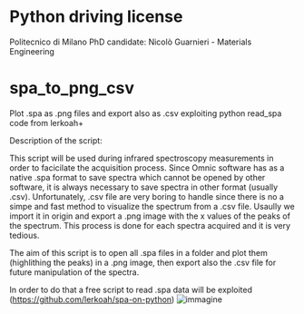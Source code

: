 
# Python driving license

Politecnico di Milano
PhD candidate: Nicolò Guarnieri - Materials Engineering

# spa_to_png_csv
Plot .spa  as .png files and export also as .csv exploiting python read_spa code from lerkoah+


Description of the script:

This script will be used during infrared spectroscopy measurements in order to facicilate the acquisition process. Since Omnic software has as a native .spa format to save spectra which cannot be opened by other software, it is always necessary to save spectra in other format (usually .csv). Unfortunately, .csv file are very boring to handle since there is no a simpe and fast method to visualize the spectrum from a .csv file. Usaully we import it in origin and export a .png image with the x values of the peaks of the spectrum. This process is done for each spectra acquired and it is very tedious.

The aim of this script is to open all .spa files in a folder and plot them (highlithing the peaks) in a .png image, then export also the .csv file for future manipulation of the spectra.

In order to do that a free script to read .spa data will be exploited (https://github.com/lerkoah/spa-on-python) 
![immagine](https://github.com/guarnicolo/spa_to_png_csv/assets/81157704/635e644a-847c-41f9-b89b-dc276cf15b89)
